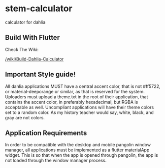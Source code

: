 # stem-calculator
calculator for dahlia

## Build With Flutter

Check The Wiki:

[/wiki/Build-Dahlia-Calculator](https://github.com/dahlia-os/dahlia-calculator/wiki/Build-Dahlia-Calculator)

## Important Style guide!
All dahlia applications MUST have a central accent color, that is not #ff5722, or material-deeporange or similar, as that is reserved for the system. Uploaders must upload a theme.txt in the root of their application, that contains the accent color, in preferably hexadecimal, but RGBA is acceptable as well. Uncompliant applications will have their theme colors set to a random color. As my history teacher would say, white, black, and gray are not colors.

## Application Requirements
In order to be compatible with the desktop and mobile pangolin window manager, all applications must be implemented as a flutter materialApp widget. This is so that when the app is opened through pangolin, the app is not loaded through the window manager process.
